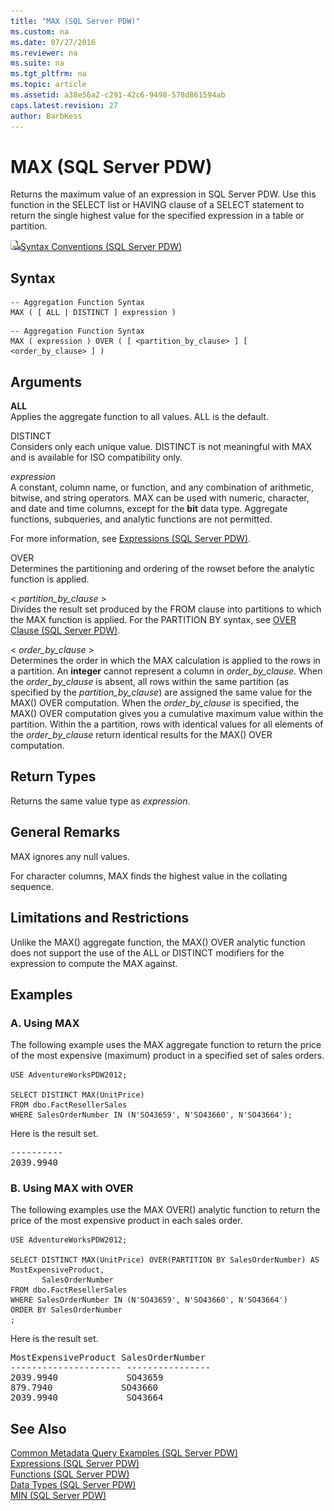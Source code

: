 ```yaml
---
title: "MAX (SQL Server PDW)"
ms.custom: na
ms.date: 07/27/2016
ms.reviewer: na
ms.suite: na
ms.tgt_pltfrm: na
ms.topic: article
ms.assetid: a38e56a2-c291-42c6-9498-578d861594ab
caps.latest.revision: 27
author: BarbKess
---
```

# MAX (SQL Server PDW)
Returns the maximum value of an expression in SQL Server PDW. Use this function in the SELECT list or HAVING clause of a SELECT statement to return the single highest value for the specified expression in a table or partition.  
  
![Topic link icon](../sqlpdw/media/Topic_Link.gif "Topic_Link")[Syntax Conventions &#40;SQL Server PDW&#41;](../sqlpdw/syntax-conventions-sql-server-pdw.md)  
  
## Syntax  
  
```  
-- Aggregation Function Syntax  
MAX ( [ ALL | DISTINCT ] expression )  
```  
  
```  
-- Aggregation Function Syntax   
MAX ( expression ) OVER ( [ <partition_by_clause> ] [ <order_by_clause> ] )  
```  
  
## Arguments  
**ALL**  
Applies the aggregate function to all values. ALL is the default.  
  
DISTINCT  
Considers only each unique value. DISTINCT is not meaningful with MAX and is available for ISO compatibility only.  
  
*expression*  
A constant, column name, or function, and any combination of arithmetic, bitwise, and string operators. MAX can be used with numeric, character, and date and time columns, except for the **bit** data type. Aggregate functions, subqueries, and analytic functions are not permitted.  
  
For more information, see [Expressions &#40;SQL Server PDW&#41;](../sqlpdw/expressions-sql-server-pdw.md).  
  
OVER  
Determines the partitioning and ordering of the rowset before the analytic function is applied.  
  
< *partition_by_clause* >  
Divides the result set produced by the FROM clause into partitions to which the MAX function is applied. For the PARTITION BY syntax, see [OVER Clause &#40;SQL Server PDW&#41;](../sqlpdw/over-clause-sql-server-pdw.md).  
  
< *order_by_clause* >  
Determines the order in which the MAX calculation is applied to the rows in a partition. An **integer** cannot represent a column in *order_by_clause*. When the *order_by_clause* is absent, all rows within the same partition (as specified by the *partition_by_clause*) are assigned the same value for the MAX() OVER computation. When the *order_by_clause* is specified, the MAX() OVER computation gives you a cumulative maximum value within the partition. Within the a partition, rows with identical values for all elements of the *order_by_clause* return identical results for the MAX() OVER computation.  
  
## Return Types  
Returns the same value type as *expression*.  
  
## General Remarks  
MAX ignores any null values.  
  
For character columns, MAX finds the highest value in the collating sequence.  
  
## Limitations and Restrictions  
Unlike the MAX() aggregate function, the MAX() OVER analytic function does not support the use of the ALL or DISTINCT modifiers for the expression to compute the MAX against.  
  
## Examples  
  
### A. Using MAX  
The following example uses the MAX aggregate function to return the price of the most expensive (maximum) product in a specified set of sales orders.  
  
```  
USE AdventureWorksPDW2012;  
  
SELECT DISTINCT MAX(UnitPrice)   
FROM dbo.FactResellerSales   
WHERE SalesOrderNumber IN (N'SO43659', N'SO43660', N'SO43664');  
```  
  
Here is the result set.  
  
<pre>----------  
2039.9940</pre>  
  
### B. Using MAX with OVER  
The following examples use the MAX OVER() analytic function to return the price of the most expensive product in each sales order.  
  
```  
USE AdventureWorksPDW2012;  
  
SELECT DISTINCT MAX(UnitPrice) OVER(PARTITION BY SalesOrderNumber) AS MostExpensiveProduct,  
       SalesOrderNumber  
FROM dbo.FactResellerSales    
WHERE SalesOrderNumber IN (N'SO43659', N'SO43660', N'SO43664')  
ORDER BY SalesOrderNumber  
;  
```  
  
Here is the result set.  
  
<pre>MostExpensiveProduct SalesOrderNumber  
--------------------- ----------------  
2039.9940             SO43659  
879.7940             SO43660  
2039.9940             SO43664</pre>  
  
## See Also  
[Common Metadata Query Examples &#40;SQL Server PDW&#41;](../sqlpdw/common-metadata-query-examples-sql-server-pdw.md)  
[Expressions &#40;SQL Server PDW&#41;](../sqlpdw/expressions-sql-server-pdw.md)  
[Functions &#40;SQL Server PDW&#41;](../sqlpdw/functions-sql-server-pdw.md)  
[Data Types &#40;SQL Server PDW&#41;](../sqlpdw/data-types-sql-server-pdw.md)  
[MIN &#40;SQL Server PDW&#41;](../sqlpdw/min-sql-server-pdw.md)  
  
